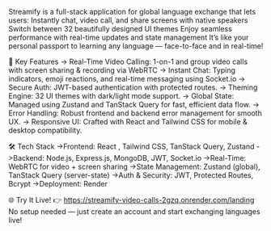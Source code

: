Streamify is a full-stack application for global language exchange that lets users:
Instantly chat, video call, and share screens with native speakers
Switch between 32 beautifully designed UI themes
Enjoy seamless performance with real-time updates and state management
It’s like your personal passport to learning any language — face-to-face and in real-time!

🔑 Key Features
-> Real-Time Video Calling: 1-on-1 and group video calls with screen sharing & recording via WebRTC
 -> Instant Chat: Typing indicators, emoji reactions, and real-time messaging using Socket.io
 -> Secure Auth: JWT-based authentication with protected routes.
 -> Theming Engine: 32 UI themes with dark/light mode support.
 -> Global State: Managed using Zustand and TanStack Query for fast, efficient data flow.
 -> Error Handling: Robust frontend and backend error management for smooth UX.
 -> Responsive UI: Crafted with React and Tailwind CSS for mobile & desktop compatibility.

🛠️ Tech Stack
->Frontend: React , Tailwind CSS, TanStack Query, Zustand
->Backend: Node.js, Express.js, MongoDB, JWT, Socket.io
->Real-Time: WebRTC for video + screen sharing
->State Management: Zustand (global), TanStack Query (server-state)
->Auth & Security: JWT, Protected Routes, Bcrypt
->Deployment: Render

🌐 Try It Live!
👉 https://streamify-video-calls-2gzq.onrender.com/landing
 No setup needed — just create an account and start exchanging languages live!
